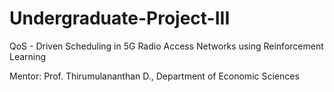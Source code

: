 # Undergraduate-Project-III
QoS - Driven Scheduling in 5G Radio Access Networks using Reinforcement Learning

Mentor: Prof. Thirumulananthan D.,  Department of Economic Sciences
